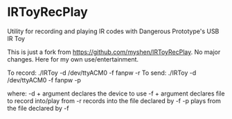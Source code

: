 # IRToyRecPlay

Utility for recording and playing IR codes with Dangerous Prototype's USB IR Toy

This is just a fork from https://github.com/myshen/IRToyRecPlay.  No major changes.  Here for my own use/entertainment.

To record: ./IRToy -d /dev/ttyACM0 -f fanpw -r
To send: ./IRToy -d /dev/ttyACM0 -f fanpw -p

where:
    -d + argument declares the device to use
    -f + argument declares file to record into/play from
    -r records into the file declared by -f
    -p plays from the file declared by -f
